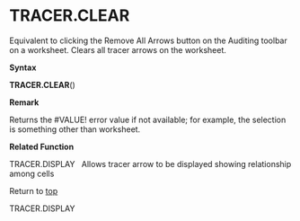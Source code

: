 TRACER.CLEAR
============

Equivalent to clicking the Remove All Arrows button on the Auditing
toolbar on a worksheet. Clears all tracer arrows on the worksheet.

**Syntax**

**TRACER.CLEAR**()

**Remark**

Returns the \#VALUE! error value if not available; for example, the
selection is something other than worksheet.

**Related Function**

TRACER.DISPLAY   Allows tracer arrow to be displayed showing
relationship among cells

Return to [top](#T)

TRACER.DISPLAY
